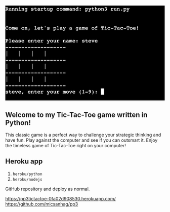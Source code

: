 ![PP3-Tic-Tac-Toe](https://github.com/micsanhag/pp3/blob/main/tictactoe.jpg)

## Welcome to my Tic-Tac-Toe game written in Python!
This classic game is a perfect way to challenge your strategic thinking and have fun.
Play against the computer and see if you can outsmart it. 
Enjoy the timeless game of Tic-Tac-Toe right on your computer!


## Heroku app

1. `heroku/python`
2. `heroku/nodejs`

GitHub repository and deploy as normal.


https://pp3tictactoe-0fa02d908530.herokuapp.com/
https://github.com/micsanhag/pp3
